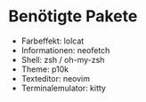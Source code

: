 # Benötigte Pakete

* Farbeffekt: lolcat
* Informationen: neofetch
* Shell: zsh / oh-my-zsh
* Theme: p10k
* Texteditor: neovim
* Terminalemulator: kitty
